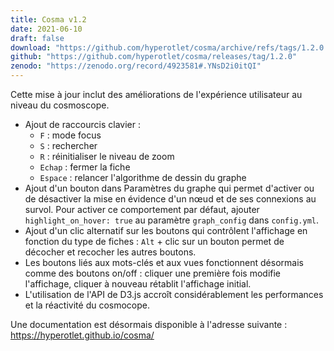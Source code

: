 ```yaml
---
title: Cosma v1.2
date: 2021-06-10
draft: false
download: "https://github.com/hyperotlet/cosma/archive/refs/tags/1.2.0.zip"
github: "https://github.com/hyperotlet/cosma/releases/tag/1.2.0"
zenodo: "https://zenodo.org/record/4923581#.YNsD2i0itQI"
---
```


Cette mise à jour inclut des améliorations de l'expérience utilisateur au niveau du cosmoscope.

- Ajout de raccourcis clavier :
	- `F` : mode focus
	- `S` : rechercher
	- `R` : réinitialiser le niveau de zoom
	- `Echap` : fermer la fiche
	- `Espace` : relancer l'algorithme de dessin du graphe
- Ajout d'un bouton dans Paramètres du graphe qui permet d'activer ou de désactiver la mise en évidence d'un nœud et de ses connexions au survol. Pour activer ce comportement par défaut, ajouter `highlight_on_hover: true` au paramètre `graph_config` dans `config.yml`.
- Ajout d'un clic alternatif sur les boutons qui contrôlent l'affichage en fonction du type de fiches : `Alt` + clic sur un bouton permet de décocher et recocher les autres boutons.
- Les boutons liés aux mots-clés et aux vues fonctionnent désormais comme des boutons on/off : cliquer une première fois modifie l'affichage, cliquer à nouveau rétablit l'affichage initial.
- L'utilisation de l'API de D3.js accroît considérablement les performances et la réactivité du cosmocope.

Une documentation est désormais disponible à l'adresse suivante : <https://hyperotlet.github.io/cosma/>